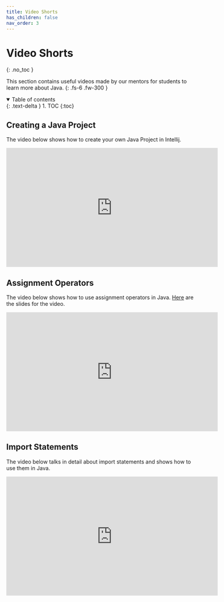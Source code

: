 ```yaml
---
title: Video Shorts
has_children: false
nav_order: 3
---
```


# Video Shorts
{: .no_toc }

This section contains useful videos made by our mentors for students to learn more about Java.
{: .fs-6 .fw-300 }

<details open markdown="block">
  <summary>
    Table of contents
  </summary>
  {: .text-delta }
1. TOC
{:toc}
</details>

## Creating a Java Project

The video below shows how to create your own Java Project in Intellij.

<iframe width="560" height="315" src="https://www.youtube.com/embed/eo5O4w-BDDc" frameborder="0" allow="accelerometer; autoplay; clipboard-write; encrypted-media; gyroscope; picture-in-picture" allowfullscreen></iframe>

## Assignment Operators

The video below shows how to use assignment operators in Java. [Here](https://docs.google.com/presentation/d/18Sk0id0NVEpbnA9_bD9kwa0tehsLBVgDxq3ccp61afQ/edit?usp=sharing) are the slides for the video.

<iframe width="560" height="315" src="https://www.youtube.com/embed/IOIgd72FDq8" frameborder="0" allow="accelerometer; autoplay; clipboard-write; encrypted-media; gyroscope; picture-in-picture" allowfullscreen></iframe>

## Import Statements

The video below talks in detail about import statements and shows how to use them in Java.

<iframe width="560" height="315" src="https://www.youtube.com/embed/5ePZmjntJmc" frameborder="0" allow="accelerometer; autoplay; clipboard-write; encrypted-media; gyroscope; picture-in-picture" allowfullscreen></iframe>
